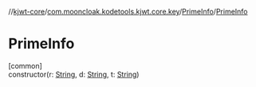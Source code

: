 //[kjwt-core](../../../index.md)/[com.mooncloak.kodetools.kjwt.core.key](../index.md)/[PrimeInfo](index.md)/[PrimeInfo](-prime-info.md)

# PrimeInfo

[common]\
constructor(r: [String](https://kotlinlang.org/api/latest/jvm/stdlib/kotlin/-string/index.html), d: [String](https://kotlinlang.org/api/latest/jvm/stdlib/kotlin/-string/index.html), t: [String](https://kotlinlang.org/api/latest/jvm/stdlib/kotlin/-string/index.html))
